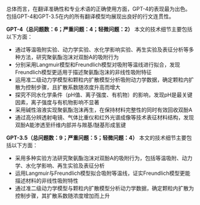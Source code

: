 总体而言，在翻译准确性和专业术语的正确使用方面，GPT-4的表现最为出色。包括GPT-4和GPT-3.5在内的所有翻译模型均展现出良好的行文连贯性。

**GPT-4（总问题数：6；严重问题：4；轻微问题：2）**
本文的技术细节主要包括以下方面：
- 通过等温吸附实验、动力学实验、水化学影响实验、再生实验及表征分析等多种方法，研究聚氨酯泡沫对双酚A的吸附行为
- 分别采用Langmuir模型和Freundlich模型对吸附等温线进行拟合，发现Freundlich模型更适用于描述聚氨酯泡沫的非线性吸附特征
- 运用准二级动力学模型和颗粒内扩散模型分析吸附动力学数据，确定颗粒内扩散为控制步骤，且扩散系数随浓度升高而增大
- 探究不同水化学条件（pH值、离子强度、有机物）的影响，发现pH是最关键因素，离子强度与有机物影响不显著
- 采用碱性溶液实现聚氨酯泡沫再生，在保持材料完整性的同时有效回收双酚A
- 通过高分辨透射电镜、气体比重仪和红外光谱成像等技术表征材料结构，发现双酚A能渗透至纤维内部并与羰基/醚基形成氢键

**GPT-3.5（总问题数：9；严重问题：5；轻微问题：4）**
本文的技术细节主要包括以下方面：
- 采用多种实验方法研究聚氨酯泡沫对双酚A的吸附行为，包括等温吸附、动力学、水化学影响、再生实验及表征分析
- 运用Langmuir与Freundlich模型拟合吸附等温线，证实Freundlich模型更能描述材料的非线性吸附特性
- 通过准二级动力学模型与颗粒内扩散模型分析动力学数据，确定颗粒内扩散为控制步骤，其扩散系数随浓度增加而上升
